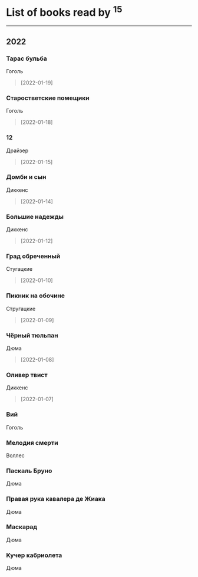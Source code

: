 # List of books read by [](https://plus.google.com/u/0/118248226132797004598/)<sup>15</sup>
---

## 2022

### Тарас бульба
Гоголь
> [2022-01-19] 


### Старостветские помещики
Гоголь
> [2022-01-18] 


### 12
Драйзер
> [2022-01-15] 


### Домби и сын
Диккенс
> [2022-01-14] 


### Большие надежды
Диккенс
> [2022-01-12] 


### Град обреченный
Стугацкие
> [2022-01-10] 


### Пикник на обочине
Стругацкие
> [2022-01-09] 


### Чёрный тюльпан
Дюма
> [2022-01-08] 


### Оливер твист
Диккенс
> [2022-01-07] 


### Вий
Гоголь


### Мелодия смерти
Воллес


### Паскаль Бруно
Дюма


### Правая рука кавалера де Жиака
Дюма


### Маскарад
Дюма


### Кучер кабриолета
Дюма



